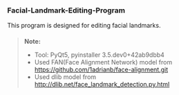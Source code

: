 ### Facial-Landmark-Editing-Program
This program is designed for editing facial landmarks.

#### <i class="icon-file"></i>
> **Note:**
> - Tool: PyQt5, pyinstaller 3.5.dev0+42ab9dbb4
> - Used FAN(Face Alignment Network) model from https://github.com/1adrianb/face-alignment.git
> - Used dlib model from http://dlib.net/face_landmark_detection.py.html
